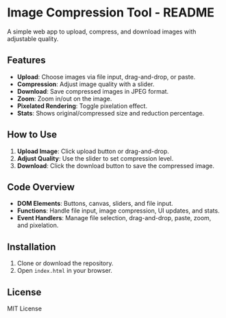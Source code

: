 # Image Compression Tool - README

A simple web app to upload, compress, and download images with adjustable quality.

## Features
- **Upload**: Choose images via file input, drag-and-drop, or paste.
- **Compression**: Adjust image quality with a slider.
- **Download**: Save compressed images in JPEG format.
- **Zoom**: Zoom in/out on the image.
- **Pixelated Rendering**: Toggle pixelation effect.
- **Stats**: Shows original/compressed size and reduction percentage.

## How to Use
1. **Upload Image**: Click upload button or drag-and-drop.
2. **Adjust Quality**: Use the slider to set compression level.
3. **Download**: Click the download button to save the compressed image.

## Code Overview
- **DOM Elements**: Buttons, canvas, sliders, and file input.
- **Functions**: Handle file input, image compression, UI updates, and stats.
- **Event Handlers**: Manage file selection, drag-and-drop, paste, zoom, and pixelation.

## Installation
1. Clone or download the repository.
2. Open `index.html` in your browser.

## License
MIT License

